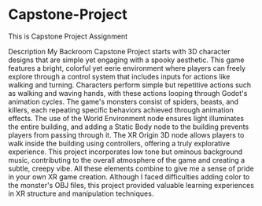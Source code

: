 # Capstone-Project
This is Capstone Project Assignment

Description
My Backroom Capstone Project starts with 3D character designs that are simple yet engaging with a spooky aesthetic. This game features a bright, colorful yet eerie environment where players can freely explore through a control system that includes inputs for actions like walking and turning. Characters perform simple but repetitive actions such as walking and waving hands, with these actions looping through Godot's animation cycles.
The game's monsters consist of spiders, beasts, and killers, each repeating specific behaviors achieved through animation effects. The use of the World Environment node ensures light illuminates the entire building, and adding a Static Body node to the building prevents players from passing through it. The XR Origin 3D node allows players to walk inside the building using controllers, offering a truly explorative experience.
This project incorporates low tone but ominous background music, contributing to the overall atmosphere of the game and creating a subtle, creepy vibe. All these elements combine to give me a sense of pride in your own XR game creation. Although I faced difficulties adding color to the monster's OBJ files, this project provided valuable learning experiences in XR structure and manipulation techniques.
